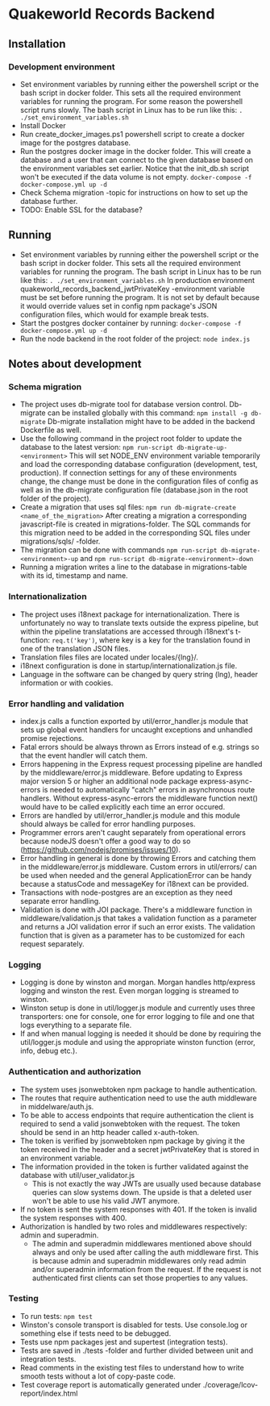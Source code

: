 # Quakeworld Records Backend

## Installation

### Development environment
- Set environment variables by running either the powershell script or the bash script in docker folder. This sets all the required environment variables for running the program. For some reason the powershell script runs slowly. The bash script in Linux has to be run like this:
`. ./set_environment_variables.sh`
- Install Docker
- Run create_docker_images.ps1 powershell script to create a docker image for the postgres database.
- Run the postgres docker image in the docker folder. This will create a database and a user that can connect to the given database based on the environment variables set earlier. Notice that the init_db.sh script won't be executed if the data volume is not empty.
`docker-compose -f docker-compose.yml up -d`
- Check Schema migration -topic for instructions on how to set up the database further.
- TODO: Enable SSL for the database?

## Running
- Set environment variables by running either the powershell script or the bash script in docker folder. This sets all the required environment variables for running the program. The bash script in Linux has to be run like this:
`. ./set_environment_variables.sh`
In production environment quakeworld_records_backend_jwtPrivateKey -environment variable must be set before running the program. It is not set by default because it would override values set in config npm package's JSON configuration files, which would for example break tests.
- Start the postgres docker container by running:
`docker-compose -f docker-compose.yml up -d`
- Run the node backend in the root folder of the project:
`node index.js`

## Notes about development

### Schema migration
- The project uses db-migrate tool for database version control. Db-migrate can be installed globally with this command:
`npm install -g db-migrate`
Db-migrate installation might have to be added in the backend Dockerfile as well.
- Use the following command in the project root folder to update the database to the latest version:
`npm run-script db-migrate-up-<environment>`
This will set NODE_ENV environment variable temporarily and load the corresponding database configuration (development, test, production). If connection settings for any of these environments change, the change must be done in the configuration files of config as well as in the db-migrate configuration file (database.json in the root folder of the project).
- Create a migration that uses sql files:
`npm run db-migrate-create <name_of_the_migration>`
After creating a migration a corresponding javascript-file is created in migrations-folder. The SQL commands for this migration need to be added in the corresponding SQL files under migrations/sqls/ -folder. 
- The migration can be done with commands
`npm run-script db-migrate-<environment>-up`
and
`npm run-script db-migrate-<environment>-down`
- Running a migration writes a line to the database in migrations-table with its id, timestamp and name.

### Internationalization
- The project uses i18next package for internationalization. There is unfortunately no way to translate texts outside the express pipeline, but within the pipeline translatations are accessed through i18next's t-function:
`req.t('key')`, 
where key is a key for the translation found in one of the translation JSON files. 
- Translation files files are located under locales/{lng}/.
- i18next configuration is done in startup/internationalization.js file.
- Language in the software can be changed by query string (lng), header information or with cookies.

### Error handling and validation
- index.js calls a function exported by util/error_handler.js module that sets up global event handlers for uncaught exceptions and unhandled promise rejections.
- Fatal errors should be always thrown as Errors instead of e.g. strings so that the event handler will catch them.
- Errors happening in the Express request processing pipeline are handled by the middleware/error.js middleware. Before updating to Express major version 5 or higher an additional node package express-async-errors is needed to automatically "catch" errors in asynchronous route handlers. Without express-async-errors the middleware function next() would have to be called explicitly each time an error occured.
- Errors are handled by util/error_handler.js module and this module should always be called for error handling purposes.
- Programmer errors aren't caught separately from operational errors because nodeJS doesn't offer a good way to do so (https://github.com/nodejs/promises/issues/10).
- Error handling in general is done by throwing Errors and catching them in the middleware/error.js middleware. Custom errors in util/errors/ can be used when needed and the general ApplicationError can be handy because a statusCode and messageKey for i18next can be provided.
- Transactions with node-postgres are an exception as they need separate error handling.
- Validation is done with JOI package. There's a middleware function in middleware/validation.js that takes a validation function as a parameter and returns a JOI validation error if such an error exists. The validation function that is given as a parameter has to be customized for each request separately.

### Logging
- Logging is done by winston and morgan. Morgan handles http/express logging and winston the rest. Even morgan logging is streamed to winston.
- Winston setup is done in util/logger.js module and currently uses three transporters: one for console, one for error logging to file and one that logs everything to a separate file.
- If and when manual logging is needed it should be done by requiring the util/logger.js module and using the appropriate winston function (error, info, debug etc.).

### Authentication and authorization
- The system uses jsonwebtoken npm package to handle authentication.
- The routes that require authentication need to use the auth middleware in middelware/auth.js.
- To be able to access endpoints that require authentication the client is required to send a valid jsonwebtoken with the request. The token should be send in an http header called x-auth-token. 
- The token is verified by jsonwebtoken npm package by giving it the token received in the header and a secret jwtPrivateKey that is stored in an environment variable.
- The information provided in the token is further validated against the database with util/user_validator.js
  - This is not exactly the way JWTs are usually used because database queries can slow systems down. The upside is that a deleted user won't be able to use his valid JWT anymore.
- If no token is sent the system responses with 401. If the token is invalid the system responses with 400.
- Authorization is handled by two roles and middlewares respectively: admin and superadmin.
  - The admin and superadmin middlewares mentioned above should always and only be used after calling the auth middleware first. This is because admin and superadmin middlewares only read admin and/or superadmin information from the request. If the request is not authenticated first clients can set those properties to any values.

### Testing
- To run tests:
`npm test`
- Winston's console transport is disabled for tests. Use console.log or something else if tests need to be debugged.
- Tests use npm packages jest and supertest (integration tests).
- Tests are saved in ./tests -folder and further divided between unit and integration tests.
- Read comments in the existing test files to understand how to write smooth tests without a lot of copy-paste code.
- Test coverage report is automatically generated under ./coverage/lcov-report/index.html